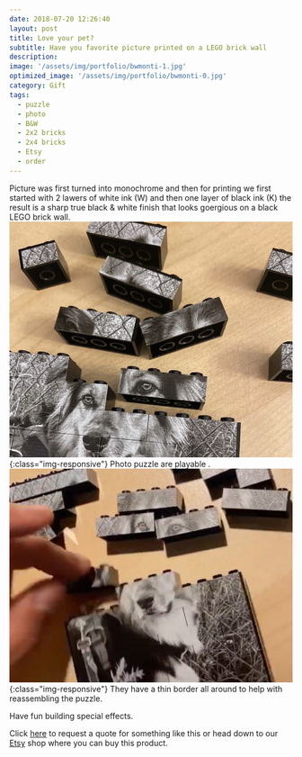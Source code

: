 ```yaml
---
date: 2018-07-20 12:26:40
layout: post
title: Love your pet?
subtitle: Have you favorite picture printed on a LEGO brick wall
description: 
image: '/assets/img/portfolio/bwmonti-1.jpg'
optimized_image: '/assets/img/portfolio/bwmonti-0.jpg'
category: Gift
tags:
  - puzzle
  - photo
  - B&W
  - 2x2 bricks
  - 2x4 bricks
  - Etsy
  - order
---
```

Picture was first turned into monochrome and then for printing we first started with 2 lawers of white ink (W) and then one layer of black ink (K) the result is a sharp true black & white finish that looks goergious on a black LEGO brick wall.
![Other view](/assets/img/portfolio/bwmonti-2.jpg){:class="img-responsive"}
Photo puzzle are playable .
![other view](/assets/img/portfolio/bwmonti-3.jpg){:class="img-responsive"}
They have a thin border all around to help with reassembling the puzzle.

Have fun building special effects.


Click [here](https://millionprints.com/contact/) to request a quote for something like this or head down to our [Etsy](https://www.etsy.com/ca/listing/850964740/custom-photo-puzzle-printed-brick-wall) shop where you can buy this product.







